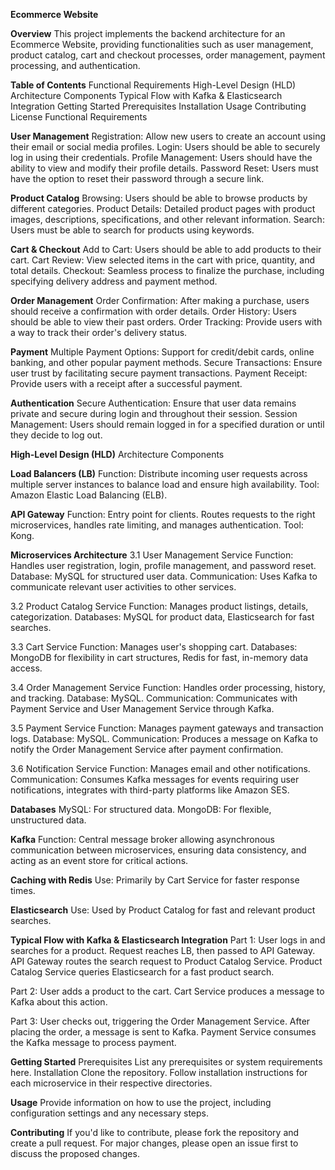 **Ecommerce Website**

**Overview**
  This project implements the backend architecture for an Ecommerce Website, providing functionalities such as user management, product catalog, cart and checkout processes, order management, payment processing, and authentication.

**Table of Contents**
Functional Requirements
High-Level Design (HLD)
Architecture Components
Typical Flow with Kafka & Elasticsearch Integration
Getting Started
Prerequisites
Installation
Usage
Contributing
License
Functional Requirements

**User Management**
 Registration:
      Allow new users to create an account using their email or social media profiles.
 Login:
      Users should be able to securely log in using their credentials.
 Profile Management:
      Users should have the ability to view and modify their profile details.
 Password Reset:
      Users must have the option to reset their password through a secure link.

**Product Catalog**
 Browsing:
      Users should be able to browse products by different categories.
 Product Details:
      Detailed product pages with product images, descriptions, specifications, and other relevant information.
 Search:
      Users must be able to search for products using keywords.

**Cart & Checkout**
 Add to Cart:
      Users should be able to add products to their cart.
 Cart Review:
      View selected items in the cart with price, quantity, and total details.
 Checkout:
      Seamless process to finalize the purchase, including specifying delivery address and payment method.

      
**Order Management**
 Order Confirmation:
      After making a purchase, users should receive a confirmation with order details.
 Order History:
      Users should be able to view their past orders.
 Order Tracking:
      Provide users with a way to track their order's delivery status.

      
**Payment**
 Multiple Payment Options:
      Support for credit/debit cards, online banking, and other popular payment methods.
 Secure Transactions:
      Ensure user trust by facilitating secure payment transactions.
 Payment Receipt:
      Provide users with a receipt after a successful payment.

      
**Authentication**
 Secure Authentication:
      Ensure that user data remains private and secure during login and throughout their session.
 Session Management:
      Users should remain logged in for a specified duration or until they decide to log out.

      
**High-Level Design (HLD)**
Architecture Components

**Load Balancers (LB)**
Function:
      Distribute incoming user requests across multiple server instances to balance load and ensure high availability.
Tool:
      Amazon Elastic Load Balancing (ELB).
      
**API Gateway**
Function:
      Entry point for clients. Routes requests to the right microservices, handles rate limiting, and manages authentication.
Tool:
      Kong.

      
**Microservices Architecture**
3.1 User Management Service
Function:
      Handles user registration, login, profile management, and password reset.
Database:
      MySQL for structured user data.
Communication:
      Uses Kafka to communicate relevant user activities to other services.
      
3.2 Product Catalog Service
Function:
      Manages product listings, details, categorization.
Databases:
      MySQL for product data, Elasticsearch for fast searches.
      
3.3 Cart Service
Function:
      Manages user's shopping cart.
Databases:
      MongoDB for flexibility in cart structures, Redis for fast, in-memory data access.
      
3.4 Order Management Service
Function:
      Handles order processing, history, and tracking.
Database:
      MySQL.
Communication:
      Communicates with Payment Service and User Management Service through Kafka.
      
3.5 Payment Service
Function:
      Manages payment gateways and transaction logs.
Database:
      MySQL.
Communication:
      Produces a message on Kafka to notify the Order Management Service after payment confirmation.
      
3.6 Notification Service
Function:
      Manages email and other notifications.
Communication:
      Consumes Kafka messages for events requiring user notifications, integrates with third-party platforms like Amazon SES.
      
**Databases**
MySQL:
      For structured data.
MongoDB:
      For flexible, unstructured data.

**Kafka**
Function:
      Central message broker allowing asynchronous communication between microservices, ensuring data consistency, and acting as an event store for critical actions.

**Caching with Redis**
Use:
      Primarily by Cart Service for faster response times.
      
**Elasticsearch**
Use:
      Used by Product Catalog for fast and relevant product searches.


**Typical Flow with Kafka & Elasticsearch Integration**
Part 1:
      User logs in and searches for a product.
      Request reaches LB, then passed to API Gateway.
      API Gateway routes the search request to Product Catalog Service.
      Product Catalog Service queries Elasticsearch for a fast product search.

Part 2:
      User adds a product to the cart.
      Cart Service produces a message to Kafka about this action.

Part 3:
      User checks out, triggering the Order Management Service.
      After placing the order, a message is sent to Kafka.
      Payment Service consumes the Kafka message to process payment.

**Getting Started**
      Prerequisites
      List any prerequisites or system requirements here.
      Installation
      Clone the repository.
      Follow installation instructions for each microservice in their respective directories.
      
**Usage**
      Provide information on how to use the project, including configuration settings and any necessary steps.

**Contributing**
      If you'd like to contribute, please fork the repository and create a pull request. For major changes, please open an issue first to discuss the proposed changes.
